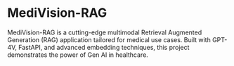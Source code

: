 # MediVision-RAG
MediVision-RAG is a cutting-edge multimodal Retrieval Augmented Generation (RAG) application tailored for medical use cases. Built with GPT-4V, FastAPI, and advanced embedding techniques, this project demonstrates the power of Gen AI in healthcare.
